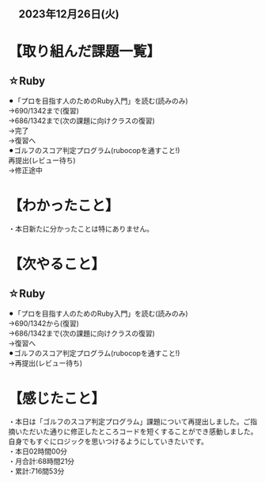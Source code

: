 ## 　2023年12月26日(火)
# 【取り組んだ課題一覧】
## ☆Ruby
⚫︎「プロを目指す人のためのRuby入門」を読む(読みのみ)<br>
→690/1342まで(復習)<br>
→686/1342まで(次の課題に向けクラスの復習)<br>
→完了<br>
→復習へ<br>
⚫︎ゴルフのスコア判定プログラム(rubocopを通すこと!)<br>
再提出(レビュー待ち)<br>
→修正途中<br>
# 【わかったこと】
・本日新たに分かったことは特にありません。<br>
# 【次やること】
## ☆Ruby
⚫︎「プロを目指す人のためのRuby入門」を読む(読みのみ)<br>
→690/1342から(復習)<br>
→686/1342まで(次の課題に向けクラスの復習)<br>
→復習へ<br>
⚫︎ゴルフのスコア判定プログラム(rubocopを通すこと!)<br>
→再提出(レビュー待ち)<br>
# 【感じたこと】
・本日は「ゴルフのスコア判定プログラム」課題について再提出しました。ご指摘いただいた通りに修正したところコードを短くすることができ感動しました。自身でもすぐにロジックを思いつけるようにしていきたいです。<br>
・本日02時間00分<br>
・月合計:68時間21分<br>
・累計:716間53分<br>
